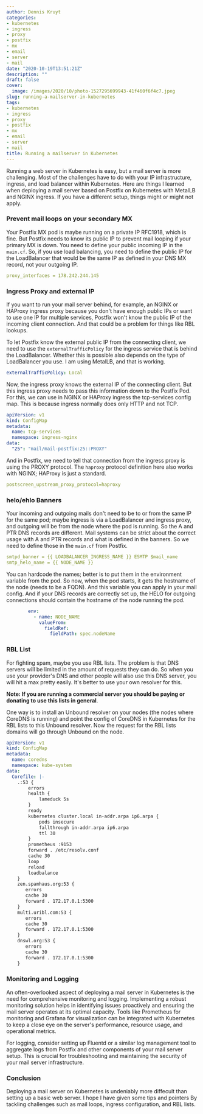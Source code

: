 ```yaml
---
author: Dennis Kruyt
categories:
- kubernetes
- ingress
- proxy
- postfix
- mx
- email
- server
- mail
date: "2020-10-19T13:51:21Z"
description: ""
draft: false
cover:
  image: /images/2020/10/photo-1527295699943-41f460f6f4c7.jpeg
slug: running-a-mailserver-in-kubernetes
tags:
- kubernetes
- ingress
- proxy
- postfix
- mx
- email
- server
- mail
title: Running a mailserver in Kubernetes
---
```



Running a web server in Kubernetes is easy, but a mail server is more challenging. Most of the challenges have to do with your IP infrastructure, ingress, and load balancer within Kubernetes. Here are things I learned when deploying a mail server based on Postfix on Kubernetes with MetalLB and NGINX ingress. If you have a different setup, things might or might not apply.

### Prevent mail loops on your secondary MX

Your Postfix MX pod is maybe running on a private IP RFC1918, which is fine. But Postfix needs to know its public IP to prevent mail looping if your primary MX is down. You need to define your public incoming IP in the `main.cf`. So, if you use load balancing, you need to define the public IP for the LoadBalancer that would be the same IP as defined in your DNS MX record, not your outgoing IP.

```yaml
proxy_interfaces = 178.242.244.145
```

### Ingress Proxy and external IP

If you want to run your mail server behind, for example, an NGINX or HAProxy ingress proxy because you don't have enough public IPs or want to use one IP for multiple services, Postfix won't know the public IP of the incoming client connection. And that could be a problem for things like RBL lookups.

To let Postfix know the external public IP from the connecting client, we need to use the `externalTrafficPolicy` for the ingress service that is behind the LoadBalancer. Whether this is possible also depends on the type of LoadBalancer you use. I am using MetalLB, and that is working.

```yaml
externalTrafficPolicy: Local
```

Now, the ingress proxy knows the external IP of the connecting client. But this ingress proxy needs to pass this information down to the Postfix Pod. For this, we can use in NGINX or HAProxy ingress the tcp-services config map. This is because ingress normally does only HTTP and not TCP.

```yaml
apiVersion: v1
kind: ConfigMap
metadata:
  name: tcp-services
  namespace: ingress-nginx
data:
  "25": "mail/mail-postfix:25::PROXY"
```

And in Postfix, we need to tell that connection from the ingress proxy is using the PROXY protocol. The `haproxy` protocol definition here also works with NGINX; HAProxy is just a standard.

```yaml
postscreen_upstream_proxy_protocol=haproxy
```

### helo/ehlo Banners

Your incoming and outgoing mails don't need to be to or from the same IP for the same pod; maybe ingress is via a LoadBalancer and ingress proxy, and outgoing will be from the node where the pod is running. So the A and PTR DNS records are different. Mail systems can be strict about the correct usage with A and PTR records and what is defined in the banners. So we need to define those in the `main.cf` from Postfix.

```yaml
smtpd_banner = {{ LOADBALANCER_INGRESS_NAME }} ESMTP $mail_name
smtp_helo_name = {{ NODE_NAME }}
```

You can hardcode the names; better is to put them in the environment variable from the pod. So now, when the pod starts, it gets the hostname of the node (needs to be a FQDN). And this variable you can apply in your mail config. And if your DNS records are correctly set up, the HELO for outgoing connections should contain the hostname of the node running the pod.

```yaml
        env:
          - name: NODE_NAME
            valueFrom:
              fieldRef:
                fieldPath: spec.nodeName
```

### RBL List

For fighting spam, maybe you use RBL lists. The problem is that DNS servers will be limited in the amount of requests they can do. So when you use your provider's DNS and other people will also use this DNS server, you will hit a max pretty easily. It's better to use your own resolver for this.

**Note: If you are running a commercial server you should be paying or donating to use this lists in general**.

One way is to install an Unbound resolver on your nodes (the nodes where CoreDNS is running) and point the config of CoreDNS in Kubernetes for the RBL lists to this Unbound resolver. Now the request for the RBL lists domains will go through Unbound on the node.

```yaml
apiVersion: v1
kind: ConfigMap
metadata:
  name: coredns
  namespace: kube-system
data:
  Corefile: |-
    .:53 {
        errors
        health {
            lameduck 5s
        }
        ready
        kubernetes cluster.local in-addr.arpa ip6.arpa {
            pods insecure
            fallthrough in-addr.arpa ip6.arpa
            ttl 30
        }
        prometheus :9153
        forward . /etc/resolv.conf
        cache 30
        loop
        reload
        loadbalance
    }
    zen.spamhaus.org:53 {
       errors
       cache 30
       forward . 172.17.0.1:5300
    }
    multi.uribl.com:53 {
       errors
       cache 30
       forward . 172.17.0.1:5300
    }
    dnswl.org:53 {
       errors
       cache 30
       forward . 172.17.0.1:5300
    }
```

### Monitoring and Logging

An often-overlooked aspect of deploying a mail server in Kubernetes is the need for comprehensive monitoring and logging. Implementing a robust monitoring solution helps in identifying issues proactively and ensuring the mail server operates at its optimal capacity. Tools like Prometheus for monitoring and Grafana for visualization can be integrated with Kubernetes to keep a close eye on the server's performance, resource usage, and operational metrics.

For logging, consider setting up Fluentd or a similar log management tool to aggregate logs from Postfix and other components of your mail server setup. This is crucial for troubleshooting and maintaining the security of your mail server infrastructure.

### Conclusion
Deploying a mail server on Kubernetes is undeniably more diffecult than setting up a basic web server. I hope I have given some tips and pointers By tackling challenges such as mail loops, ingress configuration, and RBL lists.




